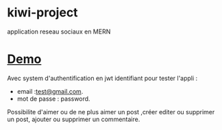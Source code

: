 # kiwi-project
 application reseau sociaux en MERN

# [Demo](https://kiwi-project.herokuapp.com/)

Avec system d'authentification en jwt 
identifiant pour tester l'appli :
- email :test@gmail.com.
- mot de passe : password.

Possibilite d'aimer ou de ne plus aimer un post ,créer editer ou supprimer un post, ajouter ou supprimer un commentaire.
